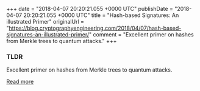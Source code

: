 +++
date = "2018-04-07 20:20:21.055 +0000 UTC"
publishDate = "2018-04-07 20:20:21.055 +0000 UTC"
title = "Hash-based Signatures: An illustrated Primer"
originalUrl = "https://blog.cryptographyengineering.com/2018/04/07/hash-based-signatures-an-illustrated-primer/"
comment = "Excellent primer on hashes from Merkle trees to quantum attacks."
+++

### TLDR

Excellent primer on hashes from Merkle trees to quantum attacks.

[Read more](https://blog.cryptographyengineering.com/2018/04/07/hash-based-signatures-an-illustrated-primer/)
